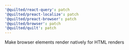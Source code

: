 ```yaml
---
'@quilted/react-query': patch
'@quilted/preact-localize': patch
'@quilted/preact-browser': patch
'@quilted/browser': patch
'@quilted/quilt': patch
---
```


Make browser elements render natively for HTML renders
